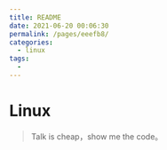 ```yaml
---
title: README
date: 2021-06-20 00:06:30
permalink: /pages/eeefb8/
categories: 
  - linux
tags: 
  - 
---
```

# Linux

> Talk is cheap，show me the code。